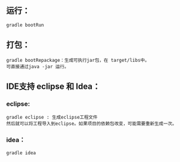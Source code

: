 ## 运行：  
    gradle bootRun

## 打包：
    gradle bootRepackage：生成可执行jar包，在 target/libs中。
    可直接通过java -jar 运行。

## IDE支持 eclipse 和 Idea：
### eclipse:
    gradle eclipse : 生成eclipse工程文件
    然后就可以将工程导入到eclipse。如果项目的依赖包改变，可能需要重新生成一次。
### idea：
    gradle idea

